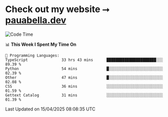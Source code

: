 # Check out my website ⭢ [pauabella.dev](https://pauabella.dev)

<!--START_SECTION:waka-->
![Code Time](http://img.shields.io/badge/Code%20Time-4%2C337%20hrs%2037%20mins-blue)

📊 **This Week I Spent My Time On** 

```text
💬 Programming Languages: 
TypeScript               33 hrs 43 mins      ██████████████████████░░░   89.39 % 
Python                   54 mins             █░░░░░░░░░░░░░░░░░░░░░░░░   02.39 % 
Other                    47 mins             █░░░░░░░░░░░░░░░░░░░░░░░░   02.08 % 
CSS                      36 mins             ░░░░░░░░░░░░░░░░░░░░░░░░░   01.59 % 
Gettext Catalog          31 mins             ░░░░░░░░░░░░░░░░░░░░░░░░░   01.39 % 
```


 Last Updated on 15/04/2025 08:08:35 UTC
<!--END_SECTION:waka-->
